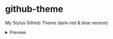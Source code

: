 # github-theme
My Stylus GitHub Theme (dark-red & blue version)

<details>
   <summary>Preview</summary>
  
![a1](https://i.imgur.com/mX0FBh7.png)
![a2](https://i.imgur.com/gPXiSi0.png)
![a3](https://i.imgur.com/Sj5bDIw.png)
![a4](https://i.imgur.com/5AOGV5I.png)
  
</details>
